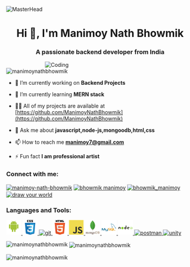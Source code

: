 ![MasterHead](https://globaleducation.s3.ap-south-1.amazonaws.com/globaledu/gif/front-end-development.gif)
<h1 align="center">Hi 👋, I'm Manimoy Nath Bhowmik</h1>
<h3 align="center">A passionate backend developer from India</h3>
<img align="right" alt="Coding" width="400" src="https://cdn.dribbble.com/users/1162077/screenshots/3848914/programmer.gif">
<p align="left"> <img src="https://komarev.com/ghpvc/?username=manimoynathbhowmik&label=Profile%20views&color=0e75b6&style=flat" alt="manimoynathbhowmik" /> </p>

- 🔭 I’m currently working on **Backend Projects**

- 🌱 I’m currently learning **MERN stack**

- 👨‍💻 All of my projects are available at [https://github.com/ManimoyNathBhowmik](https://github.com/ManimoyNathBhowmik)

- 💬 Ask me about **javascript,node-js,mongoodb,html,css**

- 📫 How to reach me **manimoy7@gmail.com**

- ⚡ Fun fact **I am professional artist**

<h3 align="left">Connect with me:</h3>
<p align="left">
<a href="https://linkedin.com/in/manimoy-nath-bhowmik" target="blank"><img align="center" src="https://raw.githubusercontent.com/rahuldkjain/github-profile-readme-generator/master/src/images/icons/Social/linked-in-alt.svg" alt="manimoy-nath-bhowmik" height="30" width="40" /></a>
<a href="https://fb.com/bhowmik manimoy" target="blank"><img align="center" src="https://raw.githubusercontent.com/rahuldkjain/github-profile-readme-generator/master/src/images/icons/Social/facebook.svg" alt="bhowmik manimoy" height="30" width="40" /></a>
<a href="https://instagram.com/bhowmik_manimoy" target="blank"><img align="center" src="https://raw.githubusercontent.com/rahuldkjain/github-profile-readme-generator/master/src/images/icons/Social/instagram.svg" alt="bhowmik_manimoy" height="30" width="40" /></a>
<a href="https://www.youtube.com/c/draw your world" target="blank"><img align="center" src="https://raw.githubusercontent.com/rahuldkjain/github-profile-readme-generator/master/src/images/icons/Social/youtube.svg" alt="draw your world" height="30" width="40" /></a>
</p>

<h3 align="left">Languages and Tools:</h3>
<p align="left"> <a href="https://developer.android.com" target="_blank" rel="noreferrer"> <img src="https://raw.githubusercontent.com/devicons/devicon/master/icons/android/android-original-wordmark.svg" alt="android" width="40" height="40"/> </a> <a href="https://www.w3schools.com/css/" target="_blank" rel="noreferrer"> <img src="https://raw.githubusercontent.com/devicons/devicon/master/icons/css3/css3-original-wordmark.svg" alt="css3" width="40" height="40"/> </a> <a href="https://git-scm.com/" target="_blank" rel="noreferrer"> <img src="https://www.vectorlogo.zone/logos/git-scm/git-scm-icon.svg" alt="git" width="40" height="40"/> </a> <a href="https://www.w3.org/html/" target="_blank" rel="noreferrer"> <img src="https://raw.githubusercontent.com/devicons/devicon/master/icons/html5/html5-original-wordmark.svg" alt="html5" width="40" height="40"/> </a> <a href="https://developer.mozilla.org/en-US/docs/Web/JavaScript" target="_blank" rel="noreferrer"> <img src="https://raw.githubusercontent.com/devicons/devicon/master/icons/javascript/javascript-original.svg" alt="javascript" width="40" height="40"/> </a> <a href="https://www.mongodb.com/" target="_blank" rel="noreferrer"> <img src="https://raw.githubusercontent.com/devicons/devicon/master/icons/mongodb/mongodb-original-wordmark.svg" alt="mongodb" width="40" height="40"/> </a> <a href="https://www.mysql.com/" target="_blank" rel="noreferrer"> <img src="https://raw.githubusercontent.com/devicons/devicon/master/icons/mysql/mysql-original-wordmark.svg" alt="mysql" width="40" height="40"/> </a> <a href="https://nodejs.org" target="_blank" rel="noreferrer"> <img src="https://raw.githubusercontent.com/devicons/devicon/master/icons/nodejs/nodejs-original-wordmark.svg" alt="nodejs" width="40" height="40"/> </a> <a href="https://postman.com" target="_blank" rel="noreferrer"> <img src="https://www.vectorlogo.zone/logos/getpostman/getpostman-icon.svg" alt="postman" width="40" height="40"/> </a> <a href="https://unity.com/" target="_blank" rel="noreferrer"> <img src="https://www.vectorlogo.zone/logos/unity3d/unity3d-icon.svg" alt="unity" width="40" height="40"/> </a> </p>

<p><img align="left" src="https://github-readme-stats.vercel.app/api/top-langs?username=manimoynathbhowmik&show_icons=true&locale=en&layout=compact" alt="manimoynathbhowmik" /></p>

<p>&nbsp;<img align="center" src="https://github-readme-stats.vercel.app/api?username=manimoynathbhowmik&show_icons=true&locale=en" alt="manimoynathbhowmik" /></p>

<p><img align="center" src="https://github-readme-streak-stats.herokuapp.com/?user=manimoynathbhowmik&" alt="manimoynathbhowmik" /></p>
